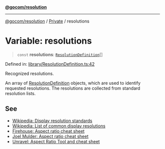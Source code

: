 [**@gocom/resolution**](../README.md)

***

[@gocom/resolution](../README.md) / [Private](Private.md) / resolutions

# Variable: resolutions

> `const` **resolutions**: [`ResolutionDefinition`](../Types/Private.ResolutionDefinition.md)[]

Defined in: [library/ResolutionDefinition.ts:42](https://github.com/gocom/resolution/blob/6dad9d2344c174dd771d0722e3ad01874dfb8c4f/src/library/ResolutionDefinition.ts#L42)

Recognized resolutions.

An array of [ResolutionDefinition](../Types/Private.ResolutionDefinition.md) objects, which are used to identify requested resolutions. The resolutions
are collected from standard resolution lists.

## See

 - [Wikipedia: Display resolution standards](https://en.wikipedia.org/wiki/Display_resolution_standards)
 - [Wikipedia: List of common display resolutions](https://en.wikipedia.org/wiki/List_of_common_display_resolutions)
 - [Firehouse: Aspect ratio cheat sheet](https://www.wearethefirehouse.com/aspect-ratio-cheat-sheet)
 - [Joel Mulder: Aspect ratio cheat sheet](https://www.mdmcinematics.com/aspectratio)
 - [Unravel: Aspect Ratio Tool and cheat sheet](https://www.unravel.com.au/aspect-ratio-cheat-sheet)
